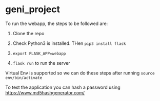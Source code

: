 # geni_project

To run the webapp, the steps to be followed are: 

1) Clone the repo

2) Check Python3 is installed. THen `pip3 install flask`

3)   `export FLASK_APP=webapp` 

4) `flask run` to run the server 


Virtual Env is supported so we can do these steps after running `source env/bin/activate`


To test the application you can hash a password using 
https://www.md5hashgenerator.com/
